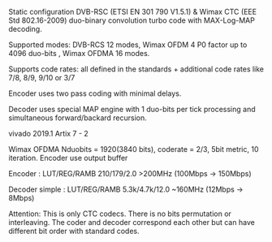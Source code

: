 Static configuration DVB-RSC (ETSI EN 301 790 V1.5.1) & Wimax CTC (EEE Std 802.16-2009) duo-binary convolution turbo code with MAX-Log-MAP decoding.

Supported modes: DVB-RCS 12 modes, Wimax OFDM 4 P0 factor up to 4096 duo-bits , Wimax OFDMA 16 modes.

Supports code rates: all defined in the standards + additional code rates like 7/8, 8/9, 9/10 or 3/7 

Encoder uses two pass coding with minimal delays. 

Decoder uses special MAP engine with 1 duo-bits per tick processing and simultaneous forward/backard recursion. 

vivado 2019.1 Artix 7 - 2 

Wimax OFDMA Nduobits = 1920(3840 bits), coderate = 2/3, 5bit metric, 10 iteration. Encoder use output buffer 

Encoder 	: LUT/REG/RAMB	210/179/2.0	>200MHz (100Mbps -> 150Mbps) 

Decoder simple	: LUT/REG/RAMB 	5.3k/4.7k/12.0 	~160MHz (12Mbps -> 8Mbps) 

Attention: This is only CTC codecs. There is no bits permutation or interleaving. The coder and decoder correspond each other but can have different bit order with standard codes. 

